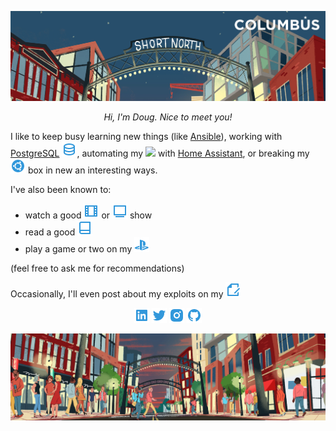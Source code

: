 ![](https://raw.githubusercontent.com/hunleyd/hunleyd/master/hero_header.jpg)

<p align=center>
<i>Hi, I'm Doug. Nice to meet you!</i>
</p>

I like to keep busy learning new things (like [Ansible](https://www.ansible.com/)), working with [PostgreSQL](https://www.postgresql.org/) ![](https://raw.githubusercontent.com/hunleyd/hunleyd/master/database-2-line.png), automating my ![](https:////raw.githubusercontent.com/hunleyd/hunleyd/master/home-gear-line.png) with [Home Assistant](https://www.home-assistant.io/), or breaking my ![](https://raw.githubusercontent.com/hunleyd/hunleyd/master/ubuntu-fill.png) box in new an interesting ways.

I've also been known to:
* watch a good ![](https://raw.githubusercontent.com/hunleyd/hunleyd/master/film-line.png) or ![](https://raw.githubusercontent.com/hunleyd/hunleyd/master/tv-2-line.png) show
* read a good ![](https://raw.githubusercontent.com/hunleyd/hunleyd/master/book-line.png)
* play a game or two on my ![](https://raw.githubusercontent.com/hunleyd/hunleyd/master/playstation-fill.png)

(feel free to ask me for recommendations)

Occasionally, I'll even post about my exploits on my [![](https://raw.githubusercontent.com/hunleyd/hunleyd/master/file-edit-line.png)](https://hunleuyd.github.io)

<p align=center>
<a href="https://www.linkedin.com/in/dhunley"><img src="https://raw.githubusercontent.com/hunleyd/hunleyd/master/linkedin-box-fill.png"></a> <a href="https://twitter.com/hunleyd"><img src="https://raw.githubusercontent.com/hunleyd/hunleyd/master/twitter-fill.png"></a> <a href="https://www.instagram.com/doughunley"><img src="https://raw.githubusercontent.com/hunleyd/hunleyd/master/instagram-fill.png"></a> <a href="https://github.com/hunleyd"><img src="https://raw.githubusercontent.com/hunleyd/hunleyd/master/github-fill.png"></a>
</p>

![](https://raw.githubusercontent.com/hunleyd/hunleyd/master/hero_footer.jpg)
